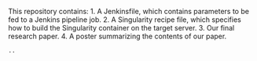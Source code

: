 This repository contains: 
    1. A Jenkinsfile, which contains parameters to be fed to a Jenkins pipeline job.
    2. A Singularity recipe file, which specifies how to build the Singularity container on the target server.
    3. Our final research paper.
    4. A poster summarizing the contents of our paper.
    
    ..
